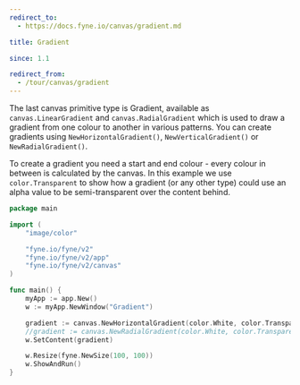 ```yaml
---
redirect_to:
  - https://docs.fyne.io/canvas/gradient.md

title: Gradient

since: 1.1

redirect_from:
  - /tour/canvas/gradient
---
```

The last canvas primitive type is Gradient, available as
`canvas.LinearGradient` and `canvas.RadialGradient` which is used
to draw a gradient from one colour to another in various patterns.
You can create gradients using `NewHorizontalGradient()`,
`NewVerticalGradient()` or `NewRadialGradient()`.

To create a gradient you need a start and end colour - every colour
in between is calculated by the canvas. In this example we use 
`color.Transparent` to show how a gradient (or any other type) could
use an alpha value to be semi-transparent over the content behind.

```go
package main

import (
	"image/color"

	"fyne.io/fyne/v2"
	"fyne.io/fyne/v2/app"
	"fyne.io/fyne/v2/canvas"
)

func main() {
	myApp := app.New()
	w := myApp.NewWindow("Gradient")

	gradient := canvas.NewHorizontalGradient(color.White, color.Transparent)
	//gradient := canvas.NewRadialGradient(color.White, color.Transparent)
	w.SetContent(gradient)

	w.Resize(fyne.NewSize(100, 100))
	w.ShowAndRun()
}
```
